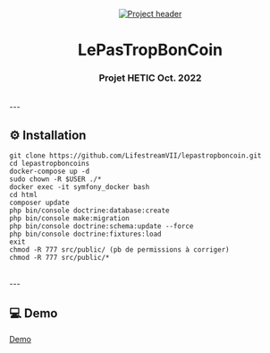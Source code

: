 <p align="center">
  <a href="" rel="noopener">
 <img src="https://i.imgur.com/98WZcsJ.png" alt="Project header"></a>
</p>
<h1 align="center">LePasTropBonCoin</h1>
<div align="center">
<h3 align="center">Projet HETIC Oct. 2022</h3>
</div>

<br>
---

<br>

## ⚙️ Installation

```
git clone https://github.com/LifestreamVII/lepastropboncoin.git
cd lepastropboncoins  
docker-compose up -d
sudo chown -R $USER ./*
docker exec -it symfony_docker bash
cd html
composer update
php bin/console doctrine:database:create
php bin/console make:migration
php bin/console doctrine:schema:update --force
php bin/console doctrine:fixtures:load
exit
chmod -R 777 src/public/ (pb de permissions à corriger)
chmod -R 777 src/public/*
```

<br>
---
<br>

## 💻 Demo

<a href="https://lbc.na-no.pro" target="_blank">Demo</a>
